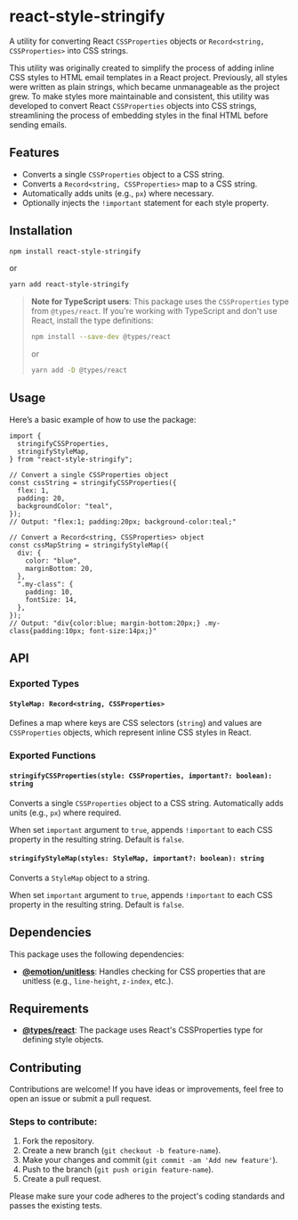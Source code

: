# react-style-stringify

A utility for converting React `CSSProperties` objects or `Record<string, CSSProperties>` into CSS strings.

This utility was originally created to simplify the process of adding inline CSS styles to HTML email templates in a React project. Previously, all styles were written as plain strings, which became unmanageable as the project grew. To make styles more maintainable and consistent, this utility was developed to convert React `CSSProperties` objects into CSS strings, streamlining the process of embedding styles in the final HTML before sending emails.

## Features

- Converts a single `CSSProperties` object to a CSS string.
- Converts a `Record<string, CSSProperties>` map to a CSS string.
- Automatically adds units (e.g., `px`) where necessary.
- Optionally injects the `!important` statement for each style property.

## Installation

```bash
npm install react-style-stringify
```

or

```bash
yarn add react-style-stringify
```

> **Note for TypeScript users**: This package uses the `CSSProperties` type from `@types/react`. If you're working with TypeScript and don't use React, install the type definitions:
>
> ```bash
> npm install --save-dev @types/react
> ```
>
> or
>
> ```bash
> yarn add -D @types/react
> ```

## Usage

Here’s a basic example of how to use the package:

```tsx
import {
  stringifyCSSProperties,
  stringifyStyleMap,
} from "react-style-stringify";

// Convert a single CSSProperties object
const cssString = stringifyCSSProperties({
  flex: 1,
  padding: 20,
  backgroundColor: "teal",
});
// Output: "flex:1; padding:20px; background-color:teal;"

// Convert a Record<string, CSSProperties> object
const cssMapString = stringifyStyleMap({
  div: {
    color: "blue",
    marginBottom: 20,
  },
  ".my-class": {
    padding: 10,
    fontSize: 14,
  },
});
// Output: "div{color:blue; margin-bottom:20px;} .my-class{padding:10px; font-size:14px;}"
```

## API

### Exported Types

#### `StyleMap: Record<string, CSSProperties>`

Defines a map where keys are CSS selectors (`string`) and values are `CSSProperties` objects, which represent inline CSS styles in React.

### Exported Functions

#### `stringifyCSSProperties(style: CSSProperties, important?: boolean): string`

Converts a single `CSSProperties` object to a CSS string. Automatically adds units (e.g., `px`) where required.

When set `important` argument to `true`, appends `!important` to each CSS property in the resulting string. Default is `false`.

#### `stringifyStyleMap(styles: StyleMap, important?: boolean): string`

Converts a `StyleMap` object to a string.

When set `important` argument to `true`, appends `!important` to each CSS property in the resulting string. Default is `false`.

## Dependencies

This package uses the following dependencies:

- **[@emotion/unitless](https://www.npmjs.com/package/@emotion/unitless)**: Handles checking for CSS properties that are unitless (e.g., `line-height`, `z-index`, etc.).

## Requirements

- **[@types/react](https://www.npmjs.com/package/@types/react)**: The package uses React's CSSProperties type for defining style objects.

## Contributing

Contributions are welcome! If you have ideas or improvements, feel free to open an issue or submit a pull request.

### Steps to contribute:

1. Fork the repository.
2. Create a new branch (`git checkout -b feature-name`).
3. Make your changes and commit (`git commit -am 'Add new feature'`).
4. Push to the branch (`git push origin feature-name`).
5. Create a pull request.

Please make sure your code adheres to the project's coding standards and passes the existing tests.
